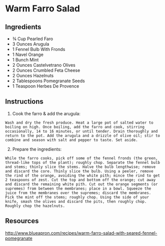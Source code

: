# Warm Farro Salad

## Ingredients
* ¾ Cup Pearled Faro
* 3 Ounces Arugula
* 1 Fennel Bulb With Fronds 
* 1 Navel Orange
* 1 Bunch Mint
* 2 Ounces Castelvetrano Olives
* 2 Ounces Crumbled Feta Cheese
* 2 Ounces Hazelnuts
* 2 Tablespoons Pomegranate Seeds
* 1 Teaspoon Herbes De Provence

## Instructions
1. Cook the farro & add the arugula:
```
Wash and dry the fresh produce. Heat a large pot of salted water to boiling on high. Once boiling, add the farro and cook, stirring occasionally, 14 to 16 minutes, or until tender. Drain thoroughly and return to the pot. Add the arugula and a drizzle of olive oil; stir to combine and season with salt and pepper to taste. Set aside.
```
2. Prepare the ingredients:
```
While the farro cooks, pick off some of the fennel fronds (the green, thread-like tops of the plant); roughly chop. Separate the fennel bulb and stems; thinly slice the stems. Halve the bulb lengthwise; remove and discard the core. Thinly slice the bulb. Using a peeler, remove the rind of the orange, avoiding the white pith; mince the rind to get 2 teaspoons of zest. Cut the top and bottom off the orange; cut away and discard the remaining white pith. Cut out the orange segments (or supremes) from between the membranes; place in a bowl. Squeeze the juice from the membranes over the supremes; discard the membranes. Pick the mint off the stems; roughly chop. Using the side of your knife, smash the olives and discard the pits, then roughly chop. Roughly chop the hazelnuts.
```

## Resources
http://www.blueapron.com/recipes/warm-farro-salad-with-seared-fennel-pomegranate
